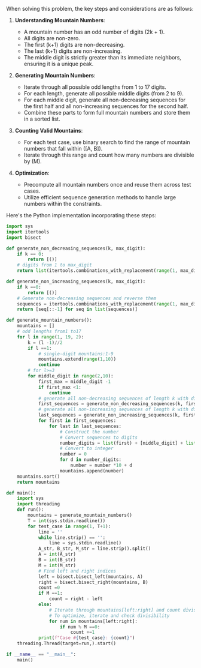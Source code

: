 When solving this problem, the key steps and considerations are as follows:

1. **Understanding Mountain Numbers**: 
   - A mountain number has an odd number of digits \(2k + 1\).
   - All digits are non-zero.
   - The first \(k+1\) digits are non-decreasing.
   - The last \(k+1\) digits are non-increasing.
   - The middle digit is strictly greater than its immediate neighbors, ensuring it is a unique peak.

2. **Generating Mountain Numbers**:
   - Iterate through all possible odd lengths from 1 to 17 digits.
   - For each length, generate all possible middle digits (from 2 to 9).
   - For each middle digit, generate all non-decreasing sequences for the first half and all non-increasing sequences for the second half.
   - Combine these parts to form full mountain numbers and store them in a sorted list.

3. **Counting Valid Mountains**:
   - For each test case, use binary search to find the range of mountain numbers that fall within \([A, B]\).
   - Iterate through this range and count how many numbers are divisible by \(M\).

4. **Optimization**:
   - Precompute all mountain numbers once and reuse them across test cases.
   - Utilize efficient sequence generation methods to handle large numbers within the constraints.

Here's the Python implementation incorporating these steps:

```python
import sys
import itertools
import bisect

def generate_non_decreasing_sequences(k, max_digit):
    if k == 0:
        return [()]
    # digits from 1 to max_digit
    return list(itertools.combinations_with_replacement(range(1, max_digit +1), k))

def generate_non_increasing_sequences(k, max_digit):
    if k ==0:
        return [()]
    # Generate non-decreasing sequences and reverse them
    sequences = itertools.combinations_with_replacement(range(1, max_digit +1), k)
    return [seq[::-1] for seq in list(sequences)]

def generate_mountain_numbers():
    mountains = []
    # odd lengths from1 to17
    for l in range(1, 19, 2):
        k = (l -1)//2
        if l ==1:
            # single-digit mountains:1-9
            mountains.extend(range(1,10))
            continue
        # for l>=3
        for middle_digit in range(2,10):
            first_max = middle_digit -1
            if first_max <1:
                continue
            # generate all non-decreasing sequences of length k with digits 1 to first_max
            first_sequences = generate_non_decreasing_sequences(k, first_max)
            # generate all non-increasing sequences of length k with digits 1 to first_max
            last_sequences = generate_non_increasing_sequences(k, first_max)
            for first in first_sequences:
                for last in last_sequences:
                    # Construct the number
                    # Convert sequences to digits
                    number_digits = list(first) + [middle_digit] + list(last)
                    # Convert to integer
                    number = 0
                    for d in number_digits:
                        number = number *10 + d
                    mountains.append(number)
    mountains.sort()
    return mountains

def main():
    import sys
    import threading
    def run():
        mountains = generate_mountain_numbers()
        T = int(sys.stdin.readline())
        for test_case in range(1, T+1):
            line = ''
            while line.strip() == '':
                line = sys.stdin.readline()
            A_str, B_str, M_str = line.strip().split()
            A = int(A_str)
            B = int(B_str)
            M = int(M_str)
            # Find left and right indices
            left = bisect.bisect_left(mountains, A)
            right = bisect.bisect_right(mountains, B)
            count =0
            if M ==1:
                count = right - left
            else:
                # Iterate through mountains[left:right] and count divisible by M
                # To optimize, iterate and check divisibility
                for num in mountains[left:right]:
                    if num % M ==0:
                        count +=1
            print(f"Case #{test_case}: {count}")
    threading.Thread(target=run,).start()

if __name__ == "__main__":
    main()
```